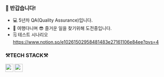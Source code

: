 ### 👋 반갑습니다!




* 💻 5년차 QA(Quality Assurance)입니다.
* 🧳 여행다니며 😎 즐거운 일을 찾기위해 도전중입니다.
* 🗒️ 테스트 시나리오 https://www.notion.so/e10261502958481483e27161106e84ee?pvs=4 


<h3> ⚒️TECH STACK⚒️</h3>


<code><img height="25" img src="https://img.shields.io/badge/Selenium-43B02A?style=flat-square&logo=Selenium&logoColor=white"/></a></code>   <code><img height="25" img src="https://img.shields.io/badge/Python-3766AB?style=flat-square&logo=Python&logoColor=white"/></a></code>
